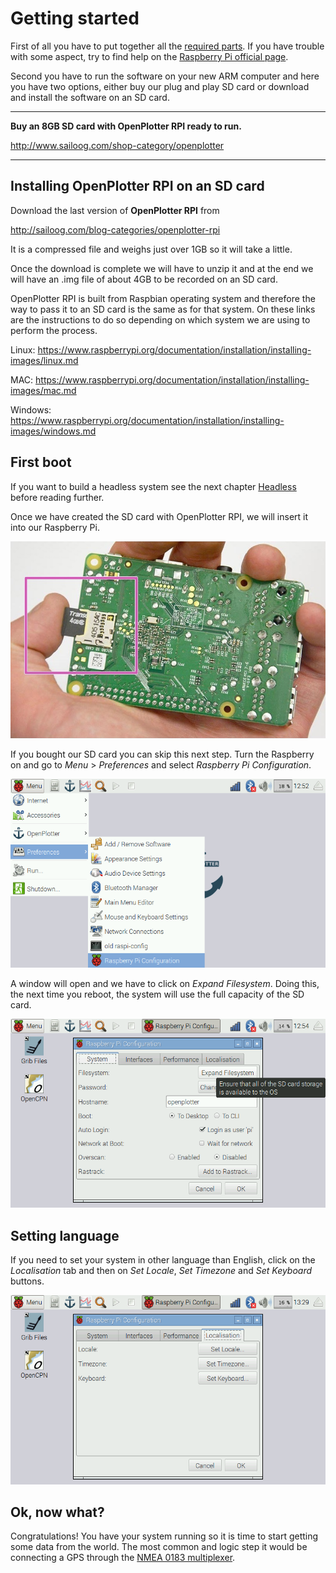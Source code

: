 # Getting started

First of all you have to put together all the [required parts](what_do_you_need.md). If you have trouble with some aspect, try to find help on the [Raspberry Pi official page](https://www.raspberrypi.org/help/). 

Second you have to run the software on your new ARM computer and here you have two options, either buy our plug and play SD card or download and install the software on an SD card.

---

**Buy an 8GB SD card with OpenPlotter RPI ready to run.**

http://www.sailoog.com/shop-category/openplotter

---

## Installing OpenPlotter RPI on an SD card

Download the last version of **OpenPlotter RPI** from 

http://sailoog.com/blog-categories/openplotter-rpi

It is a compressed file and weighs just over 1GB so it will take a little.

Once the download is complete we will have to unzip it and at the end we will have an .img file of about 4GB to be recorded on an SD card.

OpenPlotter RPI is built from Raspbian operating system and therefore the way to pass it to an SD card is the same as for that system. On these links are the instructions to do so depending on which system we are using to perform the process.

Linux: https://www.raspberrypi.org/documentation/installation/installing-images/linux.md

MAC: https://www.raspberrypi.org/documentation/installation/installing-images/mac.md

Windows: https://www.raspberrypi.org/documentation/installation/installing-images/windows.md

## First boot

If you want to build a headless system see the next chapter [Headless](headless.md) before reading further.

Once we have created the SD card with OpenPlotter RPI, we will insert it into our Raspberry Pi.

![](boot1.png)

If you bought our SD card you can skip this next step. Turn the Raspberry on and go to *Menu* > *Preferences* and select *Raspberry Pi Configuration*.

![](boot2.png)

A window will open and we have to click on *Expand Filesystem*. Doing this, the next time you reboot, the system will use the full capacity of the SD card.

![](boot3.png)

## Setting language

If you need to set your system in other language than English, click on the *Localisation* tab and then on *Set Locale*, *Set Timezone* and *Set Keyboard* buttons.

![](boot4.png)

## Ok, now what?

Congratulations! You have your system running so it is time to start getting some data from the world. The most common and logic step it would be connecting a GPS through the [NMEA 0183 multiplexer](nmea_multiplexer.md).